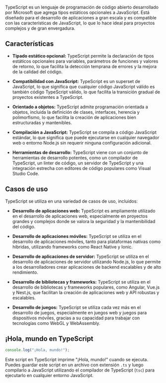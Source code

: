 TypeScript es un lenguaje de programación de código abierto desarrollado por Microsoft que agrega tipos estáticos opcionales a JavaScript. Está diseñado para el desarrollo de aplicaciones a gran escala y es compatible con las características de JavaScript, lo que lo hace ideal para proyectos complejos y de gran envergadura.

## Características

- **Tipado estático opcional:** TypeScript permite la declaración de tipos estáticos opcionales para variables, parámetros de funciones y valores de retorno, lo que facilita la detección temprana de errores y la mejora de la calidad del código.

- **Compatibilidad con JavaScript:** TypeScript es un superset de JavaScript, lo que significa que cualquier código JavaScript válido es también código TypeScript válido, lo que facilita la transición gradual de proyectos existentes a TypeScript.

- **Orientado a objetos:** TypeScript admite programación orientada a objetos, incluida la definición de clases, interfaces, herencia y polimorfismo, lo que facilita la creación de aplicaciones bien estructuradas y mantenibles.

- **Compilación a JavaScript:** TypeScript se compila a código JavaScript estándar, lo que significa que puede ejecutarse en cualquier navegador web o entorno Node.js sin requerir ninguna configuración adicional.

- **Herramientas de desarrollo:** TypeScript viene con un conjunto de herramientas de desarrollo potentes, como un compilador de TypeScript, un linter de código, un servidor de TypeScript y una integración estrecha con editores de código populares como Visual Studio Code.

## Casos de uso

TypeScript se utiliza en una variedad de casos de uso, incluidos:

- **Desarrollo de aplicaciones web:** TypeScript es ampliamente utilizado en el desarrollo de aplicaciones web, especialmente en proyectos grandes y complejos donde se valora la seguridad y la mantenibilidad del código.

- **Desarrollo de aplicaciones móviles:** TypeScript se utiliza en el desarrollo de aplicaciones móviles, tanto para plataformas nativas como híbridas, utilizando frameworks como React Native y Ionic.

- **Desarrollo de aplicaciones de servidor:** TypeScript se utiliza en el desarrollo de aplicaciones de servidor utilizando Node.js, lo que permite a los desarrolladores crear aplicaciones de backend escalables y de alto rendimiento.

- **Desarrollo de bibliotecas y frameworks:** TypeScript se utiliza en el desarrollo de bibliotecas y frameworks populares, como Angular, Vue.js y Nest.js, que facilitan la creación de aplicaciones web y API robustas y escalables.

- **Desarrollo de juegos:** TypeScript se utiliza cada vez más en el desarrollo de juegos, especialmente en juegos web y juegos para dispositivos móviles, gracias a su capacidad para trabajar con tecnologías como WebGL y WebAssembly.

## ¡Hola, mundo en TypeScript

```typescript
console.log("¡Hola, mundo!");
```

Este script en TypeScript imprime "¡Hola, mundo!" cuando se ejecuta. Puedes guardar este script en un archivo con extensión `.ts` y luego compilarlo a JavaScript utilizando el compilador de TypeScript (`tsc`) para ejecutarlo en cualquier entorno JavaScript.